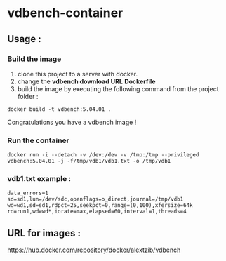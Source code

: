 # vdbench-container


## Usage :

### Build the image 

1. clone this project to a server with docker.
2. change the **vdbench download URL** **Dockerfile** 
3. build the image by executing the following command from the project folder : 

```
docker build -t vdbench:5.04.01 .
```
Congratulations you have a vdbench image ! 

### Run the container 

```
docker run -i --detach -v /dev:/dev -v /tmp:/tmp --privileged vdbench:5.04.01 -j -f/tmp/vdb1/vdb1.txt -o /tmp/vdb1
```
### vdb1.txt example : 

```
data_errors=1
sd=sd1,lun=/dev/sdc,openflags=o_direct,journal=/tmp/vdb1
wd=wd1,sd=sd1,rdpct=25,seekpct=0,range=(0,100),xfersize=64k
rd=run1,wd=wd*,iorate=max,elapsed=60,interval=1,threads=4
```

## URL for images : 
https://hub.docker.com/repository/docker/alextzib/vdbench
